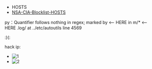 - HOSTS
- [NSA-CIA-Blocklist-HOSTS](https://github.com/tigthor/NSA-CIA-Blocklist/)

py：Quantifier follows nothing in regex; marked by <-- HERE in m/* <-- HERE .log/ at ../etc/autoutils line 4569

:)(:

hack ip:
 - ![1](https://github.com/jonm58/hosts/blob/main/2022092710405275506.jpg?raw=true)
 - ![2](https://raw.githubusercontent.com/jonm58/hosts/main/2022092710413185364.jpg)
